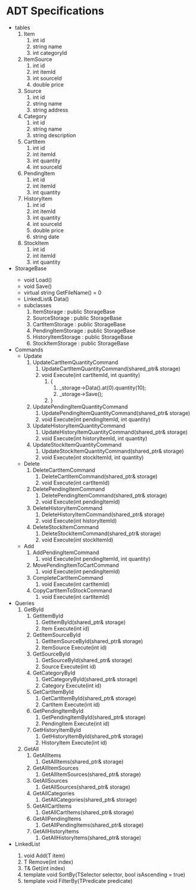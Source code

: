 # ADT Specifications

- tables
    1. Item
        1. int id
        1. string name
        1. int categoryId
    1. ItemSource
        1. int id
        1. int itemId
        1. int sourceId
        1. double price
    1. Source
        1. int id
        1. string name
        1. string address
    1. Category
        1. int id
        1. string name
        1. string description
    1. CartItem
        1. int id
        1. int itemId
        1. int quantity
        1. int sourceId
    1. PendingItem
        1. int id
        1. int itemId
        1. int quantity
    1. HistoryItem
        1. int id
        1. int itemId
        1. int quantity
        1. int sourceId
        1. double price
        1. string date
    1. StockItem
        1. int id
        1. int itemId
        1. int quantity
- StorageBase<T>
    - void Load()
    - void Save()
    - virtual string GetFileName() = 0
    - LinkedList<T>& Data()
    - subclasses
        1. ItemStorage : public StorageBase<Item>
        1. SourceStorage : public StorageBase<Source>
        1. CartItemStorage : public StorageBase<Cart>
        1. PendingItemStorage : public StorageBase<PendingItem>
        1. HistoryItemStorage : public StorageBase<HistoryItem>
        1. StockItemStorage : public StorageBase<StockItem>
- Commands
    - Update
        1. UpdateCartItemQuantityCommand
            1. UpdateCartItemQuantityCommand(shared_ptr<CartItemStorage>& storage)
            1. void Execute(int cartItemId, int quantity)
                1. {
                    1. _storage->Data().at(0).quantity(10);
                    1. _storage->Save();
                1. }
        1. UpdatePendingItemQuantityCommand
            1. UpdatePendingItemQuantityCommand(shared_ptr<PendingItemStorage>& storage)
            1. void Execute(int pendingItemId, int quantity)
        1. UpdateHistoryItemQuantityCommand
            1. UpdateHistoryItemQuantityCommand(shared_ptr<HistoryItemStorage>& storage)
            1. void Execute(int historyItemId, int quantity)
        1. UpdateStockItemQuantityCommand
            1. UpdateStockItemQuantityCommand(shared_ptr<StockItemStorage>& storage)
            1. void Execute(int stockItemId, int quantity)
    - Delete
        1. DeleteCartItemCommand
            1. DeleteCartItemCommand(shared_ptr<CartItemStorage>& storage)
            1. void Execute(int cartItemId)
        1. DeletePendingItemCommand
            1. DeletePendingItemCommand(shared_ptr<PendingItemStorage>& storage)
            1. void Execute(int pendingItemId)
        1. DeleteHistoryItemCommand
            1. DeleteHistoryItemCommand(shared_ptr<HistoryItemStorage>& storage)
            1. void Execute(int historyItemId)
        1. DeleteStockItemCommand
            1. DeleteStockItemCommand(shared_ptr<StockItemStorage>& storage)
            1. void Execute(int stockItemId)
    - Add
        1. AddPendingItemCommand
            1. void Execute(int pendingItemId, int quantity)
        1. MovePendingItemToCartCommand
            1. void Execute(int pendingItemId)
        1. CompleteCartItemCommand
            1. void Execute(int cartItemId)
        1. CopyCartItemToStockCommand
            1. void Execute(int cartItemId)
- Queries
    1. GetById
        1. GetItemById
            1. GetItemById(shared_ptr<ItemStorage>& storage)
            1. Item Execute(int id)
        1. GetItemSourceById
            1. GetItemSourceById(shared_ptr<ItemSourceStorage>& storage)
            1. ItemSource Execute(int id)
        1. GetSourceById
            1. GetSourceById(shared_ptr<SourceStorage>& storage)
            1. Source Execute(int id)
        1. GetCategoryById
            1. GetCategoryById(shared_ptr<CategoryStorage>& storage)
            1. Category Execute(int id)
        1. GetCartItemById
            1. GetCartItemById(shared_ptr<CartItemStorage>& storage)
            1. CartItem Execute(int id)
        1. GetPendingItemById
            1. GetPendingItemById(shared_ptr<PendingItemStorage>& storage)
            1. PendingItem Execute(int id)
        1. GetHistoryItemById
            1. GetHistoryItemById(shared_ptr<HistoryItemStorage>& storage)
            1. HistoryItem Execute(int id)
    1. GetAll
        1. GetAllItems
            1. GetAllItems(shared_ptr<Item>& storage)
        1. GetAllItemSources
            1. GetAllItemSources(shared_ptr<ItemSource>& storage)
        1. GetAllSources
            1. GetAllSources(shared_ptr<Source>& storage)
        1. GetAllCategories
            1. GetAllCategories(shared_ptr<Categorie>& storage)
        1. GetAllCartItems
            1. GetAllCartItems(shared_ptr<CartItem>& storage)
        1. GetAllPendingItems
            1. GetAllPendingItems(shared_ptr<PendingItem>& storage)
        1. GetAllHistoryItems
            1. GetAllHistoryItems(shared_ptr<HistoryItem>& storage)
- LinkedList<T>
    1. void Add(T item)
    1. T Remove(int index)
    1. T& Get(int index)
    1. template<class TSelector>
        void SortBy(TSelector selector, bool isAscending = true)
    1. template<class TPredicate>
        void FilterBy(TPredicate predicate)